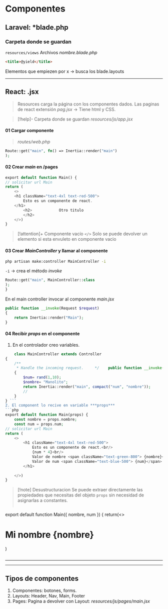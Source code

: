 # Componentes

## Laravel: *blade.php
### Carpeta donde se guardan
`resources/views`
Archivos *nombre.blade.php*
```html
<title>@yield</title>
```
Elementos que empiezen por x -> busca los blade.layouts

---

## React: .jsx
>Resources carga la página con los componentes dados. 
Las paginas de react extensión *pag.jsx* -> Tiene html y CSS. 

> [!help]- Carpeta donde se guardan
> *resources/js/app.jsx*
#### 01 Cargar componente 
> *routes/web.php*
```php
Route::get("main", fn() => Inertia::render("main")  
);
```
#### 02 Crear _main_ en /pages
```php
export default function Main() {  
// solicitar url Main  
return (  
    <>  
    <h1 className="text-4xl text-red-500">  
        Esto es un componente de react.  
    </h1>  
        <h2>            Otro titulo  
        </h2>  
    </>)  
}
```


> [!attention]+ Componente vacío `</>`
> Solo se puede devolver un elemento si esta envuleto en componente vacio
#### 03 Crear _MainController_ y llamar al componente
```bash
php artisan make:controller MainController -i
```
 `-i` -> crea el método *invoke*
 
 ```php
Route::get("main", MainController::class  
);
}
```
En el main controller invocar al componente *main.jsx*
``` php
public function __invoke(Request $request)  
{  
    return Inertia::render("Main");  
}
```

#### 04 Recibir *props* en el componente

1. En el controlador creo variables.
```php
	class MainController extends Controller  
{  
    /**  
     * Handle the incoming request.     */    public function __invoke(Request $request)  
    {  
        $num= rand(1,10);  
        $nombre= "Manolito";  
        return Inertia::render("main", compact("num", "nombre"));  
        //  
    }  
} ``` 
2. El component lo recive en variable ***props***
```php
export default function Main(props) {  
    const nombre = props.nombre;  
    const num = props.num;  
// solicitar url Main  
return (  
    <>  
        <h1 className="text-4xl text-red-500">  
            Esto es un componente de react.<br/>  
            {num * 4}<br/>  
            Valor de nombre <span className="text-green-800"> {nombre}</span> <br/>  
            Valor de num <span className="text-blue-500"> {num}</span> <br/>  
        </h1> 
  
    </>)  
}
```

> [!note] Desustructuracion
> Se puede extraer directamente las propiedades que necesitas del objeto `props` sin necesidad de asignarlas a constantes.
> ```javascript
export default function Main({ nombre, num }) {
return(<> <h1> Mi nombre {nombre}</h1>)
>```
> 

---
---



## Tipos de componentes
1. Componentes: botones, forms.
2. Layouts: Header, Nav, Main, Footer
3. Pages: Pagina a devolver con Layout: *resources/js/pages/main.jsx*


